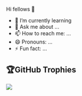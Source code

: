 Hi fellows 👋
- 🌱 I’m currently learning 
- 💬 Ask me about ...
- 📫 How to reach me: ...
- 😄 Pronouns: ...
- ⚡ Fun fact: ...



## 🏆GitHub Trophies
![](https://github-trophies.vercel.app/?username=Nvdqb73&theme=radical&no-frame=false&no-bg=false&margin-w=4)



